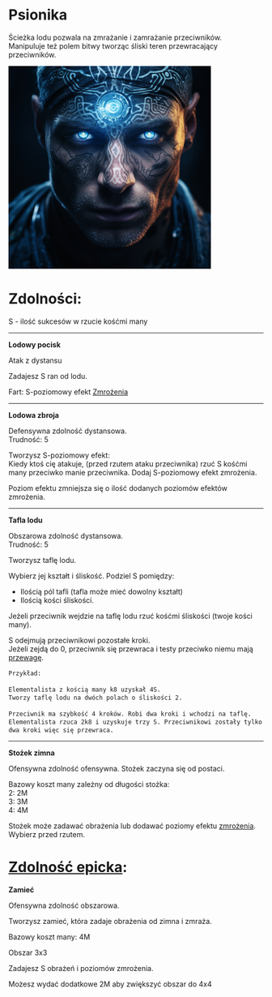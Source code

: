 # Psionika

Ścieżka lodu pozwala na zmrażanie i zamrażanie przeciwników.\
Manipuluje też polem bitwy tworząc śliski teren przewracający przeciwników.

<img src="imgs/psionika.png" width="400">

# Zdolności:

S - ilość sukcesów w rzucie kośćmi many

___

**Lodowy pocisk**

Atak z dystansu

Zadajesz S ran od lodu.

Fart: S-poziomowy efekt [Zmrożenia](/docs/efekty/zmrozenie.md)
___
**Lodowa zbroja**

Defensywna zdolność dystansowa.\
Trudność: 5

Tworzysz S-poziomowy efekt:\
Kiedy ktoś cię atakuje, (przed rzutem ataku przeciwnika) rzuć S kośćmi many przeciwko manie przeciwnika. Dodaj S-poziomowy efekt zmrożenia.

Poziom efektu zmniejsza się o ilość dodanych poziomów efektów zmrożenia.
___
**Tafla lodu**

Obszarowa zdolność dystansowa.\
Trudność: 5

Tworzysz taflę lodu.

Wybierz jej kształt i śliskość.
Podziel S pomiędzy:
* Ilością pól tafli (tafla może mieć dowolny kształt)
* Ilością kości śliskości.

Jeżeli przeciwnik wejdzie na taflę lodu rzuć kośćmi śliskości (twoje kości many).

S odejmują przeciwnikowi pozostałe kroki.\
Jeżeli zejdą do 0, przeciwnik się przewraca i testy przeciwko niemu mają [przewagę](/docs/przewaga.md).

```
Przykład:

Elementalista z kością many k8 uzyskał 4S.
Tworzy taflę lodu na dwóch polach o śliskości 2.

Przeciwnik ma szybkość 4 kroków. Robi dwa kroki i wchodzi na taflę.
Elementalista rzuca 2k8 i uzyskuje trzy S. Przeciwnikowi zostały tylko dwa kroki więc się przewraca.
```
___
**Stożek zimna**

Ofensywna zdolność ofensywna. Stożek zaczyna się od postaci.

Bazowy koszt many zależny od długości stożka:\
2: 2M\
3: 3M\
4: 4M

Stożek może zadawać obrażenia lub dodawać poziomy efektu [zmrożenia](/docs/efekty/zmrozenie.md).
Wybierz przed rzutem.

# [Zdolność epicka](/docs/zdolnosc-epicka.md):

**Zamieć**

Ofensywna zdolność obszarowa.

Tworzysz zamieć, która zadaje obrażenia od zimna i zmraża.

Bazowy koszt many: 4M

Obszar 3x3

Zadajesz S obrażeń i poziomów zmrożenia.

Możesz wydać dodatkowe 2M aby zwiększyć obszar do 4x4
